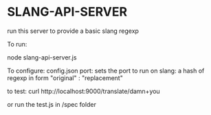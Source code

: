 SLANG-API-SERVER
================

run this server to provide a basic slang regexp

To run:

node slang-api-server.js

To configure:
config.json
	port: sets the port to run on
	slang: a hash of regexp in form "original" : "replacement"

to test:
curl http://localhost:9000/translate/damn+you

or run the test.js in /spec folder

